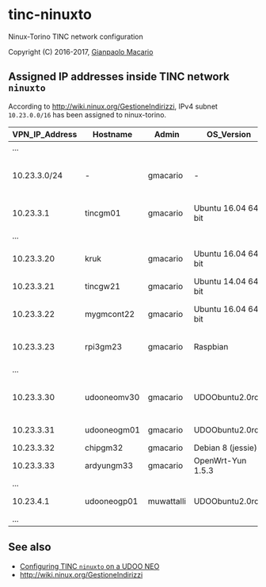 # tinc-ninuxto

Ninux-Torino TINC network configuration

Copyright (C) 2016-2017, [Gianpaolo Macario](https://gmacario.github.io/)

## Assigned IP addresses inside TINC network `ninuxto`

According to <http://wiki.ninux.org/GestioneIndirizzi>, IPv4 subnet `10.23.0.0/16` has been assigned to ninux-torino.

| VPN_IP_Address | Hostname    | Admin    | OS_Version          | Notes                          |
|----------------|-------------|----------|---------------------|--------------------------------|
| ...            |             |          |                     |                                |
| 10.23.3.0/24   | -           | gmacario | -                   | Subnet reserved for gmacario   |
| 10.23.3.1      | tincgm01    | gmacario | Ubuntu 16.04 64-bit | Test VM on VirtualBox          |
| ...            |             |          |                     |                                |
| 10.23.3.20     | kruk        | gmacario | Ubuntu 16.04 64-bit | gateway for gmoffice           |
| 10.23.3.21     | tincgw21    | gmacario | Ubuntu 14.04 64-bit | Instance on AWS                |
| 10.23.3.22     | mygmcont22  | gmacario | Ubuntu 16.04 64-bit | Inside a Docker container      |
| 10.23.3.23     | rpi3gm23    | gmacario | Raspbian            | Gateway for gmhome             |
| ...            |             |          |                     |                                |
| 10.23.3.30     | udooneomv30 | gmacario | UDOObuntu2.0rc2     | UDOO NEO Full + lora-shield    |
| 10.23.3.31     | udooneogm01 | gmacario | UDOObuntu2.0rc2     | UDOO NEO Full                  |
| 10.23.3.32     | chipgm32    | gmacario | Debian 8 (jessie)   | C.H.I.P.                       |
| 10.23.3.33     | ardyungm33  | gmacario | OpenWrt-Yun 1.5.3   | Gateway for solpev             |
| ...            |             |          |                     |                                |
| 10.23.4.1      | udooneogp01 | muwattalli | UDOObuntu2.0rc2   | UDOO NEO Full                  |
| ...            |             |          |                     |                                |

## See also

* [Configuring TINC `ninuxto` on a UDOO NEO](configuring-tinc-ninuxto-on-udoobuntu2.md)
* http://wiki.ninux.org/GestioneIndirizzi

<!-- EOF -->
